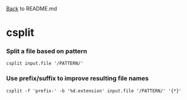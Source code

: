 [Back](README.md) to README.md

# csplit

### Split a file based on pattern
```
csplit input.file '/PATTERN/'
```

### Use prefix/suffix to improve resulting file names
```
csplit -f 'prefix-' -b '%d.extension' input.file '/PATTERN/' '{*}'
```